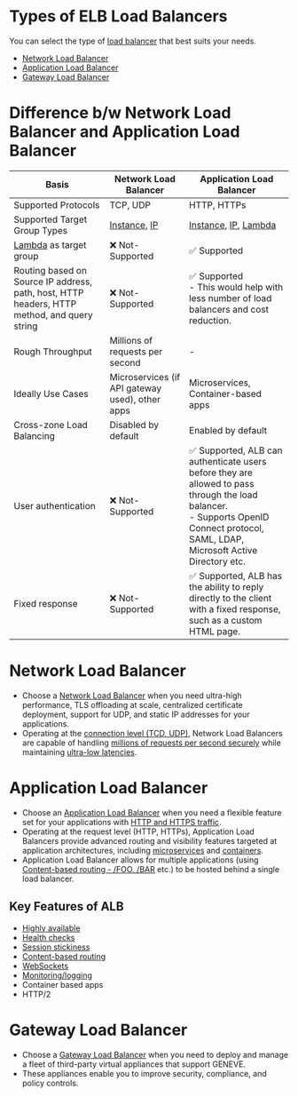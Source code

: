 # Types of ELB Load Balancers

You can select the type of [load balancer](../../../1_HLDDesignComponents/0_SystemGlossaries/Scalability/LoadBalancer.md) that best suits your needs.
- [Network Load Balancer](#network-load-balancer)
- [Application Load Balancer](#application-load-balancer)
- [Gateway Load Balancer](#gateway-load-balancer)

# Difference b/w Network Load Balancer and Application Load Balancer

| Basis                                                                                           | Network Load Balancer                                                                                  | Application Load Balancer                                                                                                                                                                               |
|-------------------------------------------------------------------------------------------------|--------------------------------------------------------------------------------------------------------|---------------------------------------------------------------------------------------------------------------------------------------------------------------------------------------------------------|
| Supported Protocols                                                                             | TCP, UDP                                                                                               | HTTP, HTTPs                                                                                                                                                                                             |
| Supported Target Group Types                                                                    | [Instance](../../3_ComputeServices/AmazonEC2/Readme.md), [IP](../../3_ComputeServices/AWSFargate.md)   | [Instance](../../3_ComputeServices/AmazonEC2/Readme.md), [IP](../../3_ComputeServices/AWSFargate.md), [Lambda](../../3_ComputeServices/AWSLambda/Readme.md)                                             |
| [Lambda](../../3_ComputeServices/AWSLambda/Readme.md) as target group                           | :x: Not-Supported                                                                                      | :white_check_mark: Supported                                                                                                                                                                            |                                                                                                                               |
| Routing based on Source IP address, path, host, HTTP headers, HTTP method, and query string     | :x: Not-Supported                                                                                      | :white_check_mark: Supported<br/>- This would help with less number of load balancers and cost reduction.                                                                                               |
| Rough Throughput                                                                                | Millions of requests per second                                                                        | -                                                                                                                                                                                                       |
| Ideally Use Cases                                                                               | Microservices (if API gateway used), other apps                                                        | Microservices, Container-based apps                                                                                                                                                                     |
| Cross-zone Load Balancing                                                                       | Disabled by default                                                                                    | Enabled by default                                                                                                                                                                                      |
| User authentication                                                                             | :x: Not-Supported                                                                                      | :white_check_mark: Supported, ALB can authenticate users before they are allowed to pass through the load balancer.<br/>- Supports OpenID Connect protocol, SAML, LDAP, Microsoft Active Directory etc. |
| Fixed response                                                                                  | :x: Not-Supported                                                                                      | :white_check_mark: Supported, ALB has the ability to reply directly to the client with a fixed response, such as a custom HTML page.                                                                    |

# Network Load Balancer
- Choose a [Network Load Balancer](https://docs.aws.amazon.com/elasticloadbalancing/latest/network/introduction.html) when you need ultra-high performance, TLS offloading at scale, centralized certificate deployment, support for UDP, and static IP addresses for your applications.
- Operating at the [connection level (TCD, UDP)](https://www.diffen.com/difference/TCP_vs_UDP), Network Load Balancers are capable of handling [millions of requests per second securely](../../../1_HLDDesignComponents/0_SystemGlossaries/Scalability/LatencyThroughput.md) while maintaining [ultra-low latencies](../../../1_HLDDesignComponents/0_SystemGlossaries/Scalability/LatencyThroughput.md).

# Application Load Balancer
- Choose an [Application Load Balancer](https://aws.amazon.com/elasticloadbalancing/application-load-balancer/) when you need a flexible feature set for your applications with [HTTP and HTTPS traffic](https://www.izooto.com/blog/understanding-http-https-protocols).
- Operating at the request level (HTTP, HTTPs), Application Load Balancers provide advanced routing and visibility features targeted at application architectures, including [microservices](../../../1_HLDDesignComponents/1_MicroServicesSOA) and [containers](../../../1_HLDDesignComponents/6_ContainerOrchestrationServices/Readme.md).
- Application Load Balancer allows for multiple applications (using [Content-based routing - /FOO, /BAR](https://aws.amazon.com/blogs/aws/new-advanced-request-routing-for-aws-application-load-balancers/) etc.) to be hosted behind a single load balancer.

## Key Features of ALB
- [Highly available](../../../1_HLDDesignComponents/0_SystemGlossaries/Reliability/HighAvailability.md)
- [Health checks](https://aws.amazon.com/builders-library/implementing-health-checks/)
- [Session stickiness](https://docs.aws.amazon.com/elasticloadbalancing/latest/application/sticky-sessions.html)
- [Content-based routing](https://aws.amazon.com/blogs/aws/new-advanced-request-routing-for-aws-application-load-balancers/)
- [WebSockets](https://aws.amazon.com/blogs/compute/using-websockets-and-load-balancers-part-two/)
- [Monitoring/logging](https://docs.aws.amazon.com/elasticloadbalancing/latest/application/load-balancer-monitoring.html)
- Container based apps
- HTTP/2

# Gateway Load Balancer
- Choose a [Gateway Load Balancer](https://docs.aws.amazon.com/elasticloadbalancing/latest/gateway/introduction.html) when you need to deploy and manage a fleet of third-party virtual appliances that support GENEVE.
- These appliances enable you to improve security, compliance, and policy controls.